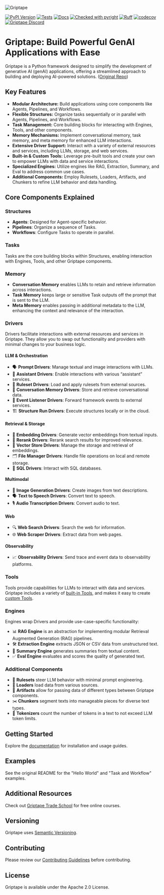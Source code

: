 ![Griptape](https://assets-global.website-files.com/65d658559223871198e78bca/65fb8d85c1ab3c9b858ab18a_Griptape%20logo%20dark.svg)

[![PyPI Version](https://img.shields.io/pypi/v/griptape.svg)](https://pypi.python.org/pypi/griptape)
[![Tests](https://github.com/griptape-ai/griptape/actions/workflows/unit-tests.yml/badge.svg)](https://github.com/griptape-ai/griptape/actions/workflows/unit-tests.yml)
[![Docs](https://readthedocs.org/projects/griptape/badge/)](https://griptape.readthedocs.io/)
[![Checked with pyright](https://microsoft.github.io/pyright/img/pyright_badge.svg)](https://microsoft.github.io/pyright/)
[![Ruff](https://img.shields.io/endpoint?url=https://raw.githubusercontent.com/astral-sh/ruff/main/assets/badge/v2.json)](https://github.com/astral-sh/ruff)
[![codecov](https://codecov.io/github/griptape-ai/griptape/graph/badge.svg?token=HUBqUpl3NB)](https://codecov.io/github/griptape-ai/griptape)
[![Griptape Discord](https://dcbadge.vercel.app/api/server/gnWRz88eym?compact=true&style=flat)](https://discord.gg/griptape)

# Griptape: Build Powerful GenAI Applications with Ease

Griptape is a Python framework designed to simplify the development of generative AI (genAI) applications, offering a streamlined approach to building and deploying AI-powered solutions. ([Original Repo](https://github.com/griptape-ai/griptape))

## Key Features

*   **Modular Architecture:** Build applications using core components like Agents, Pipelines, and Workflows.
*   **Flexible Structures:** Organize tasks sequentially or in parallel with Agents, Pipelines, and Workflows.
*   **Task Management:** Core building blocks for interacting with Engines, Tools, and other components.
*   **Memory Mechanisms:** Implement conversational memory, task memory, and meta memory for enhanced LLM interactions.
*   **Extensive Driver Support:** Interact with a variety of external resources and services, including LLMs, storage, and web services.
*   **Built-in & Custom Tools:** Leverage pre-built tools and create your own to empower LLMs with data and service interactions.
*   **Specialized Engines:** Utilize engines like RAG, Extraction, Summary, and Eval to address common use cases.
*   **Additional Components:** Employ Rulesets, Loaders, Artifacts, and Chunkers to refine LLM behavior and data handling.

## Core Components Explained

### Structures
*   **Agents**: Designed for Agent-specific behavior.
*   **Pipelines**: Organize a sequence of Tasks.
*   **Workflows**: Configure Tasks to operate in parallel.

### Tasks
Tasks are the core building blocks within Structures, enabling interaction with Engines, Tools, and other Griptape components.

### Memory
*   **Conversation Memory** enables LLMs to retain and retrieve information across interactions.
*   **Task Memory** keeps large or sensitive Task outputs off the prompt that is sent to the LLM.
*   **Meta Memory** enables passing in additional metadata to the LLM, enhancing the context and relevance of the interaction.

### Drivers
Drivers facilitate interactions with external resources and services in Griptape. 
They allow you to swap out functionality and providers with minimal changes to your business logic.

#### LLM & Orchestration
*   🗣️ **Prompt Drivers**: Manage textual and image interactions with LLMs.
*   🤖 **Assistant Drivers**: Enable interactions with various “assistant” services.
*   📜 **Ruleset Drivers**: Load and apply rulesets from external sources.
*   🧠 **Conversation Memory Drivers**: Store and retrieve conversational data.
*   📡 **Event Listener Drivers**: Forward framework events to external services.
*   🏗️ **Structure Run Drivers**: Execute structures locally or in the cloud.

#### Retrieval & Storage
*   🔢 **Embedding Drivers**: Generate vector embeddings from textual inputs.
*   🔀 **Rerank Drivers**: Rerank search results for improved relevance.
*   💾 **Vector Store Drivers**: Manage the storage and retrieval of embeddings.
*   🗂️ **File Manager Drivers**: Handle file operations on local and remote storage.
*   💼 **SQL Drivers**: Interact with SQL databases.

#### Multimodal
*   🎨 **Image Generation Drivers**: Create images from text descriptions.
*   🗣️ **Text to Speech Drivers**: Convert text to speech.
*   🎙️ **Audio Transcription Drivers**: Convert audio to text.

#### Web
*   🔍 **Web Search Drivers**: Search the web for information.
*   🌐 **Web Scraper Drivers**: Extract data from web pages.

#### Observability
*   📈 **Observability Drivers**: Send trace and event data to observability platforms.

### Tools

Tools provide capabilities for LLMs to interact with data and services.
Griptape includes a variety of [built-in Tools](https://docs.griptape.ai/stable/griptape-framework/tools/official-tools/), and makes it easy to create [custom Tools](https://docs.griptape.ai/stable/griptape-framework/tools/custom-tools/).

### Engines

Engines wrap Drivers and provide use-case-specific functionality:

-   📊 **RAG Engine** is an abstraction for implementing modular Retrieval Augmented Generation (RAG) pipelines.
-   🛠️ **Extraction Engine** extracts JSON or CSV data from unstructured text.
-   📝 **Summary Engine** generates summaries from textual content.
-   ✅ **Eval Engine** evaluates and scores the quality of generated text.

### Additional Components

-   📐 **Rulesets** steer LLM behavior with minimal prompt engineering.
-   🔄 **Loaders** load data from various sources.
-   🏺 **Artifacts** allow for passing data of different types between Griptape components.
-   ✂️ **Chunkers** segment texts into manageable pieces for diverse text types.
-   🔢 **Tokenizers** count the number of tokens in a text to not exceed LLM token limits.

## Getting Started

Explore the [documentation](https://docs.griptape.ai/) for installation and usage guides.

## Examples

See the original README for the "Hello World" and "Task and Workflow" examples.

## Additional Resources

Check out [Griptape Trade School](https://learn.griptape.ai/) for free online courses.

## Versioning

Griptape uses [Semantic Versioning](https://semver.org/).

## Contributing

Please review our [Contributing Guidelines](https://github.com/griptape-ai/griptape/blob/main/CONTRIBUTING.md) before contributing.

## License

Griptape is available under the Apache 2.0 License.